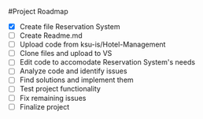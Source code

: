 #Project Roadmap
- [x] Create file Reservation System
- [ ] Create Readme.md
- [ ] Upload code from ksu-is/Hotel-Management
- [ ] Clone files and upload to VS
- [ ] Edit code to accomodate Reservation System's needs
- [ ] Analyze code and identify issues
- [ ] Find solutions and implement them
- [ ] Test project functionality
- [ ] Fix remaining issues
- [ ] Finalize project
